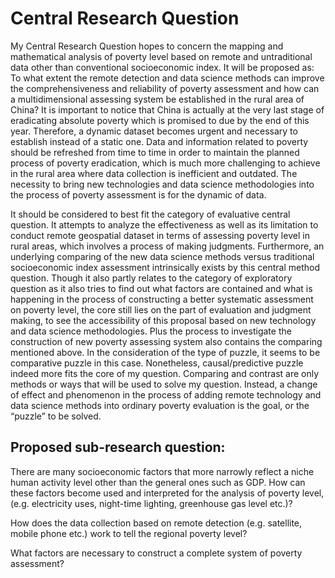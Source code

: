 # Central Research Question

My Central Research Question hopes to concern the mapping and mathematical analysis of poverty level based on remote and untraditional data other than conventional socioeconomic index. It will be proposed as: To what extent the remote detection and data science methods can improve the comprehensiveness and reliability of poverty assessment and how can a multidimensional assessing system be established in the rural area of China? It is important to notice that China is actually at the very last stage of eradicating absolute poverty which is promised to due by the end of this year. Therefore, a dynamic dataset becomes urgent and necessary to establish instead of a static one. Data and information related to poverty should be refreshed from time to time in order to maintain the planned process of poverty eradication, which is much more challenging to achieve in the rural area where data collection is inefficient and outdated. The necessity to bring new technologies and data science methodologies into the process of poverty assessment is for the dynamic of data.

It should be considered to best fit the category of evaluative central question. It attempts to analyze the effectiveness as well as its limitation to conduct remote geospatial dataset in terms of assessing poverty level in rural areas, which involves a process of making judgments. Furthermore, an underlying comparing of the new data science methods versus traditional socioeconomic index assessment intrinsically exists by this central method question. Though it also partly relates to the category of exploratory question as it also tries to find out what factors are contained and what is happening in the process of constructing a better systematic assessment on poverty level, the core still lies on the part of evaluation and judgment making, to see the accessibility of this proposal based on new technology and data science methodologies. Plus the process to investigate the construction of new poverty assessing system also contains the comparing mentioned above. In the consideration of the type of puzzle, it seems to be comparative puzzle in this case. Nonetheless, causal/predictive puzzle indeed more fits the core of my question. Comparing and contrast are only methods or ways that will be used to solve my question. Instead, a change of effect and phenomenon in the process of adding remote technology and data science methods into ordinary poverty evaluation is the goal, or the “puzzle” to be solved. 

## Proposed sub-research question:

There are many socioeconomic factors that more narrowly reflect a niche human activity level other than the general ones such as GDP. How can these factors become used and interpreted for the analysis of poverty level, (e.g. electricity uses, night-time lighting, greenhouse gas level etc.)?

How does the data collection based on remote detection (e.g. satellite, mobile phone etc.) work to tell the regional poverty level?

What factors are necessary to construct a complete system of poverty assessment?

